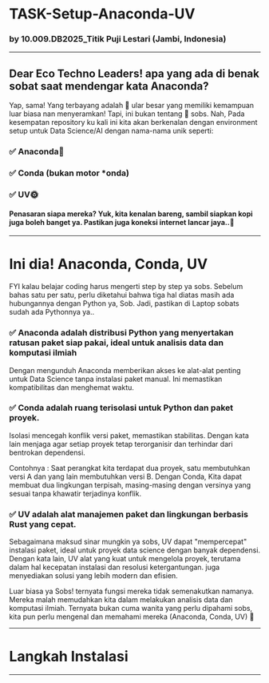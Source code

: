 # TASK-Setup-Anaconda-UV
### by 10.009.DB2025_Titik Puji Lestari (Jambi, Indonesia)
---
## Dear Eco Techno Leaders! apa yang ada di benak sobat saat mendengar kata Anaconda?
Yap, sama! Yang terbayang adalah 🐍 ular besar yang memiliki kemampuan luar biasa nan menyeramkan!
Tapi, ini bukan tentang 🐍 sobs.
Nah, Pada kesempatan repository ku kali ini kita akan berkenalan dengan environment setup untuk Data Science/AI dengan nama-nama unik seperti:
### ✅ Anaconda🐍
### ✅ Conda (bukan motor *onda)
### ✅ UV🌞
#### Penasaran siapa mereka? Yuk, kita kenalan bareng, sambil siapkan kopi juga boleh banget ya. Pastikan juga koneksi internet lancar jaya..🥳
---
# Ini dia! Anaconda, Conda, UV
FYI kalau belajar coding harus mengerti step by step ya sobs. Sebelum bahas satu per satu, perlu diketahui bahwa tiga hal diatas masih ada hubungannya dengan Python ya, Sob.
Jadi, pastikan di Laptop sobats sudah ada Pythonnya ya..

### ✅ Anaconda adalah distribusi Python yang menyertakan ratusan paket siap pakai, ideal untuk analisis data dan komputasi ilmiah
Dengan mengunduh Anaconda memberikan akses ke alat-alat penting untuk Data Science tanpa instalasi paket manual. Ini memastikan kompatibilitas dan menghemat waktu.

### ✅ Conda adalah ruang terisolasi untuk Python dan paket proyek. 
Isolasi mencegah konflik versi paket, memastikan stabilitas. Dengan kata lain menjaga agar setiap proyek tetap terorganisir dan terhindar dari bentrokan dependensi.

Contohnya : Saat perangkat kita terdapat dua proyek, satu membutuhkan versi A dan yang lain membutuhkan versi B. Dengan Conda, Kita dapat membuat dua lingkungan terpisah, masing-masing dengan versinya yang sesuai tanpa khawatir terjadinya konflik.
### ✅ UV adalah alat manajemen paket dan lingkungan berbasis Rust yang cepat.
Sebagaimana maksud sinar mungkin ya sobs, UV dapat "mempercepat" instalasi paket, ideal untuk proyek data science dengan banyak dependensi. Dengan kata lain, UV alat yang kuat untuk mengelola proyek, terutama dalam hal kecepatan instalasi dan resolusi ketergantungan. juga menyediakan solusi yang lebih modern dan efisien.

Luar biasa ya Sobs! ternyata fungsi mereka tidak semenakutkan namanya. Mereka malah memudahkan kita dalam melakukan analisis data dan komputasi ilmiah. Ternyata bukan cuma wanita yang perlu dipahami sobs, kita pun perlu mengenal dan memahami mereka (Anaconda, Conda, UV) 💖

---
# Langkah Instalasi
---


